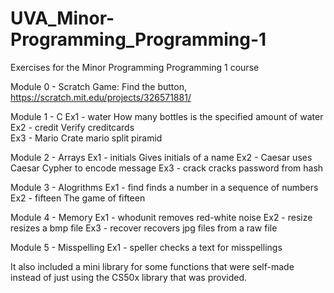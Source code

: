 # UVA_Minor-Programming_Programming-1
Exercises for the Minor Programming Programming 1 course

Module 0 - Scratch
Game: Find the button, https://scratch.mit.edu/projects/326571881/

Module 1 - C
Ex1 - water     How many bottles is the specified amount of water
Ex2 - credit    Verify creditcards         
Ex3 - Mario     Crate mario split piramid

Module 2 - Arrays
Ex1 - initials  Gives initials of a name
Ex2 - Caesar    uses Caesar Cypher to encode message
Ex3 - crack     cracks password from hash

Module 3 - Alogrithms
Ex1 - find      finds a number in a sequence of numbers
Ex2 - fifteen   The game of fifteen

Module 4 - Memory
Ex1 - whodunit  removes red-white noise
Ex2 - resize    resizes a bmp file
Ex3 - recover   recovers jpg files from a raw file

Module 5 - Misspelling
Ex1 - speller   checks a text for misspellings

It also included a mini library for some functions that were self-made instead of just using the CS50x library that was provided.

